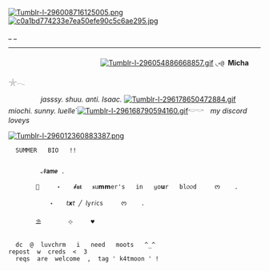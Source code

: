 [![Tumblr-l-296008716125005.png](https://i.postimg.cc/Bnf1rxqB/Tumblr-l-296008716125005.png)](https://postimg.cc/0bZQmKKz)[![c0a1bd774233e7ea50efe90c5c6ae295.jpg](https://i.postimg.cc/RCb5FRyn/c0a1bd774233e7ea50efe90c5c6ae295.jpg)](https://postimg.cc/V5MHZjYY)

_ _              

** **
ㅤㅤㅤㅤㅤㅤㅤㅤㅤㅤㅤㅤㅤㅤ [![Tumblr-l-296054886668857.gif](https://i.postimg.cc/Pf2Hshdj/Tumblr-l-296054886668857.gif)](https://postimg.cc/XXGmdRZH)         ◟༝`@ `__Micha__ 𓇼𓂃
 
 ㅤㅤㅤㅤㅤ*jasssy. shuu. anti. Isaac.*  [![Tumblr-l-296178650472884.gif](https://i.postimg.cc/6Qg0G8rj/Tumblr-l-296178650472884.gif)](https://postimg.cc/cK7Yp45w) *miochi. sunny. luelle*`[![Tumblr-l-296168790594160.gif](https://i.postimg.cc/FKMyH2mY/Tumblr-l-296168790594160.gif)](https://postimg.cc/DWcJCpSh)𓎢𓎡ㅤ*my discord loveys*

[![Tumblr-l-296012360883387.png](https://i.postimg.cc/jqXMMStx/Tumblr-l-296012360883387.png)](https://postimg.cc/c6v7HZv2)

      SUMMER   BIO   !!
 

             𝓝𝙖𝙢𝙚 .     

        ⠀⠀⠀🌺⠀⠀⠀⠀˖　  𝓫𝐮𝐭   𝐬u𝗺𝗺er's   in   ყo𝘂r   bl᥆᥆d     ᰔ    .

       ⠀⠀⠀⠀⠀⠀⠀˖　  𝘵𝙭𝘵 ╱ 𝘭yr𝘪cs     ᰔ    .

     ㅤ     ⛱️ㅤ      ⊹     ♥︎

    
      dc  @  luvchrm   i   need   moots   ^_^
    repost  w  creds  <  3
      reqs  are  welcome  ,  tag ' k4tmoon ' !